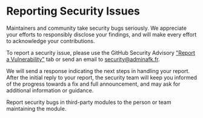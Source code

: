 <!--- THIS FILE IS GENERATED! DO NOT EDIT! Maintained by Pulumi -->
# Reporting Security Issues

Maintainers and community take security bugs seriously. We appreciate your efforts to responsibly disclose your findings, and will make every effort to acknowledge your contributions.

To report a security issue, please use the GitHub Security Advisory ["Report a Vulnerability"](https://github.com/m0nsterrr/octodns-infomaniak/security/advisories/new) tab or send an email to security@adminafk.fr.

We will send a response indicating the next steps in handling your report. After the initial reply to your report, the security team will keep you informed of the progress towards a fix and full announcement, and may ask for additional information or guidance.

Report security bugs in third-party modules to the person or team maintaining the module.